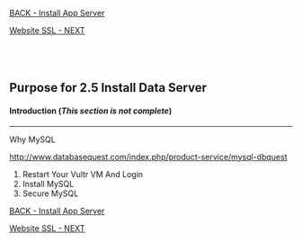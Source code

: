 <!-- ------------------------------------------------------------------------- -->

<div class="page-back">

[BACK - Install App Server ](/Setup/purposes/pfr0304_Setup-App-Server-Ubuntu.md)
</div><div class="page-next">

[Website SSL - NEXT](/Setup/purposes/pfr0306_Setup-Website-SSL-Ubuntu.md)
</div><div style="margin-top:35px">&nbsp;</div>

<!-- ------------------------------------------------------------------------- -->

## Purpose for 2.5 Install Data Server

#### Introduction  (*This section is not complete*)
----

Why MySQL

http://www.databasequest.com/index.php/product-service/mysql-dbquest


1. Restart Your Vultr VM And Login
2. Install MySQL 
3. Secure MySQL


<!-- ------------------------------------------------------------------------- -->

<div class="page-back">

[BACK - Install App Server ](/Setup/purposes/pfr0304_Setup-App-Server-Ubuntu.md)
</div><div class="page-next">

[Website SSL - NEXT](/Setup/purposes/pfr0306_Setup-Website-SSL-Ubuntu.md)
</div>

<!-- ------------------------------------------------------------------------- -->
